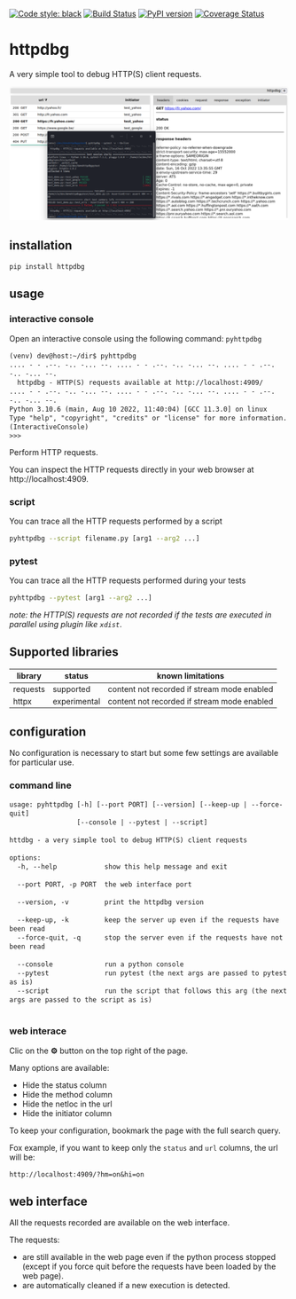 [![Code style: black](https://img.shields.io/badge/code%20style-black-000000.svg)](https://github.com/python/black) [![Build Status](https://github.com/cle-b/httpdbg/workflows/Build/badge.svg?branch=main)](https://github.com/cle-b/httpdbg/actions?query=workflow%3ABuild) [![PyPI version](https://badge.fury.io/py/httpdbg.svg)](https://badge.fury.io/py/httpdbg) [![Coverage Status](https://coveralls.io/repos/github/cle-b/httpdbg/badge.svg?branch=main)](https://coveralls.io/github/cle-b/httpdbg?branch=main)
# httpdbg

A very simple tool to debug HTTP(S) client requests.

![ui](ui.png)
## installation 

```
pip install httpdbg
```

## usage

### interactive console

Open an interactive console using the following command: `pyhttpdbg`

```
(venv) dev@host:~/dir$ pyhttpdbg 
.... - - .--. -.. -... --. .... - - .--. -.. -... --. .... - - .--. -.. -... --.
  httpdbg - HTTP(S) requests available at http://localhost:4909/
.... - - .--. -.. -... --. .... - - .--. -.. -... --. .... - - .--. -.. -... --.
Python 3.10.6 (main, Aug 10 2022, 11:40:04) [GCC 11.3.0] on linux
Type "help", "copyright", "credits" or "license" for more information.
(InteractiveConsole)
>>> 
```

Perform HTTP requests.

You can inspect the HTTP requests directly in your web browser at http://localhost:4909.

### script

You can trace all the HTTP requests performed by a script

```sh
pyhttpdbg --script filename.py [arg1 --arg2 ...]
```

### pytest

You can trace all the HTTP requests performed during your tests

```sh
pyhttpdbg --pytest [arg1 --arg2 ...]
```

*note: the HTTP(S) requests are not recorded if the tests are executed in parallel using plugin like `xdist`*.

## Supported libraries


| library    | status        | known limitations                           |
|------------|---------------|---------------------------------------------|
| requests   | supported     | content not recorded if stream mode enabled |
| httpx      | experimental  | content not recorded if stream mode enabled |

## configuration

No configuration is necessary to start but some few settings are available for particular use.

### command line

```
usage: pyhttpdbg [-h] [--port PORT] [--version] [--keep-up | --force-quit]
                 [--console | --pytest | --script]

httdbg - a very simple tool to debug HTTP(S) client requests

options:
  -h, --help            show this help message and exit
  
  --port PORT, -p PORT  the web interface port
  
  --version, -v         print the httpdbg version

  --keep-up, -k         keep the server up even if the requests have been read
  --force-quit, -q      stop the server even if the requests have not been read

  --console             run a python console
  --pytest              run pytest (the next args are passed to pytest as is)
  --script              run the script that follows this arg (the next args are passed to the script as is)
                        
```

### web interace 

Clic on the **&#9881;** button on the top right of the page.

Many options are available:
  * Hide the status column
  * Hide the method column
  * Hide the netloc in the url
  * Hide the initiator column

To keep your configuration, bookmark the page with the full search query.

Fox example, if you want to keep only the `status` and `url` columns, the url will be:
```
http://localhost:4909/?hm=on&hi=on
```

## web interface

All the requests recorded are available on the web interface. 

The requests:
 * are still available in the web page even if the python process stopped (except if you force quit before the requests have been loaded by the web page).
 * are automatically cleaned if a new execution is detected.
